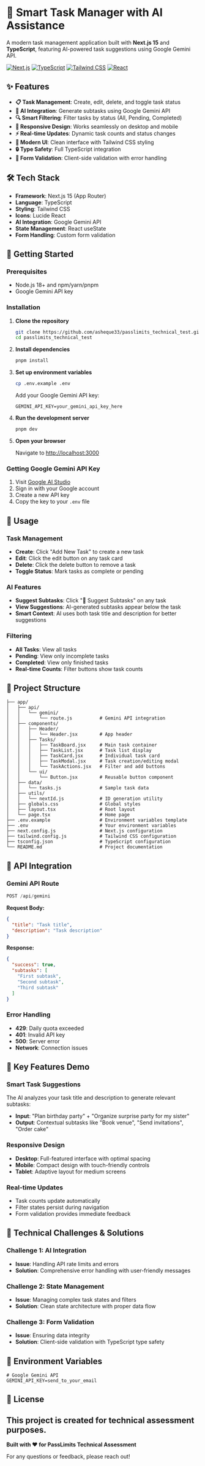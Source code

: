 # 🚀 Smart Task Manager with AI Assistance

A modern task management application built with **Next.js 15** and **TypeScript**, featuring AI-powered task suggestions using Google Gemini API.

[![Next.js](https://img.shields.io/badge/Next.js-15-black?style=flat-square&logo=next.js)](https://nextjs.org/)
[![TypeScript](https://img.shields.io/badge/TypeScript-5.0-blue?style=flat-square&logo=typescript)](https://www.typescriptlang.org/)
[![Tailwind CSS](https://img.shields.io/badge/Tailwind_CSS-4.0-38B2AC?style=flat-square&logo=tailwind-css)](https://tailwindcss.com/)
[![React](https://img.shields.io/badge/React-19-61DAFB?style=flat-square&logo=react)](https://reactjs.org/)

## ✨ Features

- **📋 Task Management**: Create, edit, delete, and toggle task status
- **🤖 AI Integration**: Generate subtasks using Google Gemini API
- **🔍 Smart Filtering**: Filter tasks by status (All, Pending, Completed)
- **📱 Responsive Design**: Works seamlessly on desktop and mobile
- **⚡ Real-time Updates**: Dynamic task counts and status changes
- **🎨 Modern UI**: Clean interface with Tailwind CSS styling
- **🔒 Type Safety**: Full TypeScript integration
- **📝 Form Validation**: Client-side validation with error handling

## 🛠️ Tech Stack

- **Framework**: Next.js 15 (App Router)
- **Language**: TypeScript
- **Styling**: Tailwind CSS
- **Icons**: Lucide React
- **AI Integration**: Google Gemini API
- **State Management**: React useState
- **Form Handling**: Custom form validation

## 🚀 Getting Started

### Prerequisites

- Node.js 18+ and npm/yarn/pnpm
- Google Gemini API key

### Installation

1. **Clone the repository**
   ```bash
   git clone https://github.com/asheque33/passlimits_technical_test.git
   cd passlimits_technical_test
   ```

2. **Install dependencies**
   ```bash
   pnpm install
   ```

3. **Set up environment variables**
   ```bash
   cp .env.example .env
   ```
   
   Add your Google Gemini API key:
   ```env
   GEMINI_API_KEY=your_gemini_api_key_here
   ```

4. **Run the development server**
   ```bash
   pnpm dev
   ```

5. **Open your browser**
   
   Navigate to [http://localhost:3000](http://localhost:3000)

### Getting Google Gemini API Key

1. Visit [Google AI Studio](https://aistudio.google.com/app/apikey)
2. Sign in with your Google account
3. Create a new API key
4. Copy the key to your `.env` file

## 🎯 Usage

### Task Management
- **Create**: Click "Add New Task" to create a new task
- **Edit**: Click the edit button on any task card
- **Delete**: Click the delete button to remove a task
- **Toggle Status**: Mark tasks as complete or pending

### AI Features
- **Suggest Subtasks**: Click "🤖 Suggest Subtasks" on any task
- **View Suggestions**: AI-generated subtasks appear below the task
- **Smart Context**: AI uses both task title and description for better suggestions

### Filtering
- **All Tasks**: View all tasks
- **Pending**: View only incomplete tasks  
- **Completed**: View only finished tasks
- **Real-time Counts**: Filter buttons show task counts

## 📁 Project Structure

```
├── app/
│   ├── api/
│   │   └── gemini/
│   │       └── route.js          # Gemini API integration
│   ├── components/
│   │   ├── Header/
│   │   │   └── Header.jsx        # App header
│   │   ├── Tasks/
│   │   │   ├── TaskBoard.jsx     # Main task container
│   │   │   ├── TaskList.jsx      # Task list display
│   │   │   ├── TaskCard.jsx      # Individual task card
│   │   │   ├── TaskModal.jsx     # Task creation/editing modal
│   │   │   └── TaskActions.jsx   # Filter and add buttons
│   │   └── ui/
│   │       └── Button.jsx        # Reusable button component
│   ├── data/
│   │   └── tasks.js              # Sample task data
│   ├── utils/
│   │   └── nextId.js             # ID generation utility
│   ├── globals.css               # Global styles
│   ├── layout.tsx                # Root layout
│   └── page.tsx                  # Home page
├── .env.example                  # Environment variables template
├── .env                          # Your environment variables
├── next.config.js                # Next.js configuration
├── tailwind.config.js            # Tailwind CSS configuration
├── tsconfig.json                 # TypeScript configuration
└── README.md                     # Project documentation
```

## 🔧 API Integration

### Gemini API Route
```typescript
POST /api/gemini
```

**Request Body:**
```json
{
  "title": "Task title",
  "description": "Task description"
}
```

**Response:**
```json
{
  "success": true,
  "subtasks": [
    "First subtask",
    "Second subtask",
    "Third subtask"
  ]
}
```

### Error Handling
- **429**: Daily quota exceeded
- **401**: Invalid API key
- **500**: Server error
- **Network**: Connection issues

## 🎨 Key Features Demo

### Smart Task Suggestions
The AI analyzes your task title and description to generate relevant subtasks:

- **Input**: "Plan birthday party" + "Organize surprise party for my sister"
- **Output**: Contextual subtasks like "Book venue", "Send invitations", "Order cake"

### Responsive Design
- **Desktop**: Full-featured interface with optimal spacing
- **Mobile**: Compact design with touch-friendly controls
- **Tablet**: Adaptive layout for medium screens

### Real-time Updates
- Task counts update automatically
- Filter states persist during navigation
- Form validation provides immediate feedback

## 🚧 Technical Challenges & Solutions

### Challenge 1: AI Integration
- **Issue**: Handling API rate limits and errors
- **Solution**: Comprehensive error handling with user-friendly messages

### Challenge 2: State Management
- **Issue**: Managing complex task states and filters
- **Solution**: Clean state architecture with proper data flow

### Challenge 3: Form Validation
- **Issue**: Ensuring data integrity
- **Solution**: Client-side validation with TypeScript type safety

## 📝 Environment Variables

```env
# Google Gemini API
GEMINI_API_KEY=send_to_your_email

```


## 📄 License

This project is created for technical assessment purposes.
---

**Built with ❤️ for PassLimits Technical Assessment**

For any questions or feedback, please reach out!
